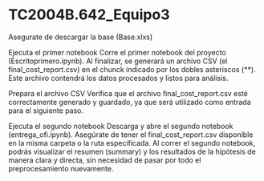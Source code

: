 # TC2004B.642_Equipo3

Asegurate de descargar la base (Base.xlxs)

Ejecuta el primer notebook 
Corre el primer notebook del proyecto (Escritoprimero.ipynb). 
Al finalizar, se generará un archivo CSV (el final_cost_report.csv) en el chunck indicado por los dobles asteriscos (**).
Este archivo contendrá los datos procesados y listos para análisis.

Prepara el archivo CSV
Verifica que el archivo final_cost_report.csv esté correctamente generado y guardado, ya que será utilizado como entrada para el siguiente paso.

Ejecuta el segundo notebook 
Descarga y abre el segundo notebook (entrega_ofi.ipynb).
Asegúrate de tener el final_cost_report.csv disponible en la misma carpeta o la ruta especificada.
Al correr el segundo notebook, podrás visualizar el resumen (summary) y los resultados de la hipótesis de manera clara y directa, sin necesidad de pasar por todo el preprocesamiento nuevamente.
